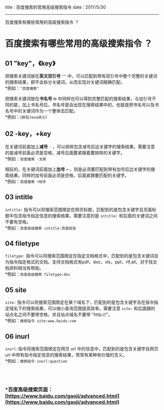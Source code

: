 title : 百度搜索的常用高级搜索指令
date  : 2017/5/30

---

百度搜索有哪些常用的高级搜索指令 ？

<!--more-->

# 百度搜索有哪些常用的高级搜索指令 ？

## 01 "key"，《key》

把搜索关键词放在**英文双引号** `""` 中，可以匹配到带有双引号中整个完整的关键词的搜索结果，即不会拆分关键词，从而实现对关键词精确匹配。<br>
*例如：`"百度搜索"`

把搜索关键词放在**书名号** `《》` 中同样也可以得到完整匹配的搜索结果，与加引号不同的是，加上书名号后，书名号是会出现在搜索结果中的，也就是把书名号以及书名号中的关键词作为一个整体去匹配。<br>
*例如：`《疯狂Java讲义》`

## 02 -key，+key

在关键词前面加上**减号** `-` ，可以排除包含减号后边关键字的搜索结果。需要注意的是减号前面必须是空格，减号后面要紧跟着要排除的关键字。<br>
*例如：`百度搜索 -文库`

相反的，在关键词前面加上**加号** `+` ，则是必须要匹配到带有加号后边关键字的搜索结果。同样的加号前面必须是空格，后面紧跟要匹配的关键字。<br>
*例如：`百度搜索 +知乎`

## 03 intitle

`intitle:` 指令可以将搜索范围限定在网页标题，匹配到的是包含关键字且页面标题中包含指令指定信息的搜索结果。需要注意的是 `intitle:` 和后面的关键词之间不要有空格。<br>
*例如：`百度高级搜索 intitle:百度经验`

## 04 filetype

`filetype:` 指令可以将搜索范围限定在指定文档格式中，匹配到的是包含关键词且为指令指定格式的文档。支持文档格式有pdf，doc，xls，ppt，rtf,all，对于找文档资料相当有帮助。<br>
*例如：`百度高级搜索 filetype:doc`

## 05 site
`site:` 指令可以将搜索范围限定在某个域名下，匹配到的是包含关键字且在指令指定域名下的搜索结果，可以缩小查询范围提高效率。需要注意 `site:` 和后面跟的站点名之间不要带空格，并且站点域名不要带 "http://"。<br>
*例如：`搜索指令 site:www.baidu.com`

## 06 inurl

`inurl:`指令将搜索范围限定在网页 url 中的信息中，匹配到的是包含关键字且网页 url 中带有指令指定信息的搜索结果，常常有某种有价值的含义。<br>
*例如：`搜索指令 inurl:question`


<br><br>
### *百度高级搜索页面： [https://www.baidu.com/gaoji/advanced.html](https://www.baidu.com/gaoji/advanced.html)
